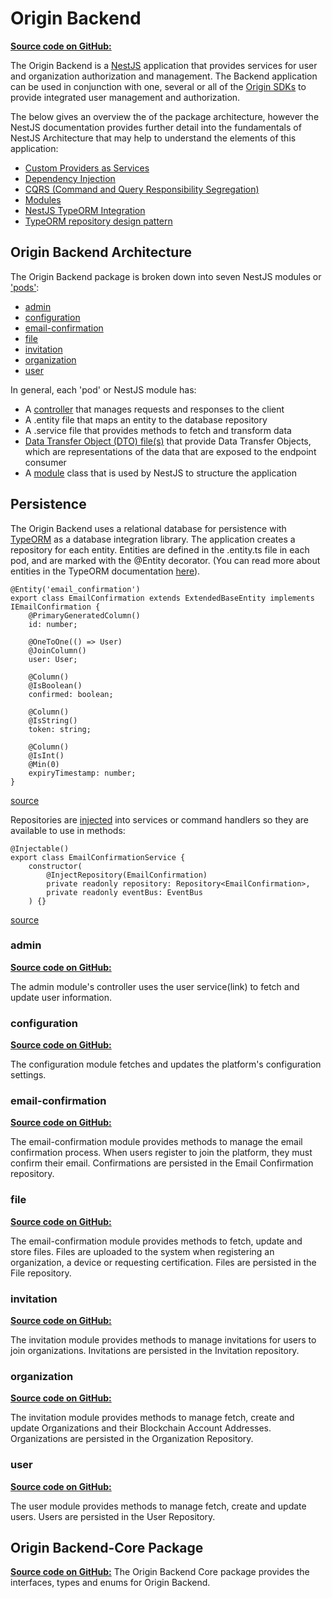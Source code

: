 # Origin Backend
[**Source code on GitHub:**](https://github.com/energywebfoundation/origin/tree/master/packages/origin-backend)

The Origin Backend is a [NestJS](https://nestjs.com/) application that provides services for user and organization authorization and management. The Backend application can be used in conjunction with one, several or all of the [Origin SDKs](./index#origin-sdks) to provide integrated user management and authorization. 

The below gives an overview the of the package architecture, however the NestJS documentation provides further detail into the fundamentals of NestJS Architecture that may help to understand the elements of this application:
- [Custom Providers as Services](https://docs.nestjs.com/fundamentals/custom-providers#custom-providers)
- [Dependency Injection](https://docs.nestjs.com/providers#dependency-injection)
- [CQRS (Command and Query Responsibility Segregation)](https://docs.nestjs.com/recipes/cqrs)
- [Modules](https://docs.nestjs.com/modules)
- [NestJS TypeORM Integration](https://docs.nestjs.com/techniques/database)
- [TypeORM repository design pattern](https://docs.nestjs.com/techniques/database#repository-pattern)

## Origin Backend Architecture

The Origin Backend package is broken down into seven NestJS modules or ['pods'](https://github.com/energywebfoundation/origin/tree/master/packages/origin-backend/src/pods):  

+ [admin](#admin)
+ [configuration](#configuration)
+ [email-confirmation](#email-confirmation)  
+ [file](#file)  
+ [invitation](#invitation) 
+ [organization](#organization)
+ [user](#user)  

In general, each 'pod' or NestJS module has:  
  + A [controller](https://docs.nestjs.com/controllers) that manages requests and responses to the client
  + A .entity file that maps an entity to the database repository
  + A .service file that provides methods to fetch and transform data
  + [Data Transfer Object (DTO) file(s)](https://docs.nestjs.com/controllers#request-payloads) that provide Data Transfer Objects, which are representations of the data that are exposed to the endpoint consumer  
  + A [module](https://docs.nestjs.com/modules) class that is used by NestJS to structure the application 

## Persistence
The Origin Backend uses a relational database for persistence with [TypeORM](https://typeorm.io/#/) as a database integration library. The application creates a repository for each entity. Entities are defined in the .entity.ts file in each pod, and are marked with the @Entity decorator. (You can read more about entities in the TypeORM documentation [here](https://typeorm.io/#/entities)). 

```
@Entity('email_confirmation')
export class EmailConfirmation extends ExtendedBaseEntity implements IEmailConfirmation {
    @PrimaryGeneratedColumn()
    id: number;

    @OneToOne(() => User)
    @JoinColumn()
    user: User;

    @Column()
    @IsBoolean()
    confirmed: boolean;

    @Column()
    @IsString()
    token: string;

    @Column()
    @IsInt()
    @Min(0)
    expiryTimestamp: number;
}
```
[source](https://github.com/energywebfoundation/origin/blob/master/packages/origin-backend/src/pods/email-confirmation/email-confirmation.entity.ts)

Repositories are [injected](https://docs.nestjs.com/providers#dependency-injection) into services or command handlers so they are available to use in methods:

```
@Injectable()
export class EmailConfirmationService {
    constructor(
        @InjectRepository(EmailConfirmation)
        private readonly repository: Repository<EmailConfirmation>,
        private readonly eventBus: EventBus
    ) {}
```
[source](https://github.com/energywebfoundation/origin/blob/f8db6c42a425225a3b91e8e3b423a7224a842a0e/packages/origin-backend/src/pods/email-confirmation/email-confirmation.service.ts#L18)


### admin
[**Source code on GitHub:**](https://github.com/energywebfoundation/origin/tree/master/packages/origin-backend/src/pods/admin) 

The admin module's controller uses the user service(link) to fetch and update user information. 

### configuration
[**Source code on GitHub:**](https://github.com/energywebfoundation/origin/tree/master/packages/origin-backend/src/pods/configuration)

The configuration module fetches and updates the platform's configuration settings. 

### email-confirmation
[**Source code on GitHub:**](https://github.com/energywebfoundation/origin/tree/master/packages/origin-backend/src/pods/email-confirmation)

The email-confirmation module provides methods to manage the email confirmation process. When users register to join the platform, they must confirm their email. Confirmations are persisted in the Email Confirmation repository. 

### file
[**Source code on GitHub:**](https://github.com/energywebfoundation/origin/tree/master/packages/origin-backend/src/pods/file)

The email-confirmation module provides methods to fetch, update and store files. Files are uploaded to the system when registering an organization, a device or requesting certification. Files are persisted in the File repository. 

### invitation
[**Source code on GitHub:**](https://github.com/energywebfoundation/origin/tree/master/packages/origin-backend/src/pods/invitation)

The invitation module provides methods to manage invitations for users to join organizations. Invitations are persisted in the Invitation repository. 

### organization
[**Source code on GitHub:**](https://github.com/energywebfoundation/origin/tree/master/packages/origin-backend/src/pods/organization)

The invitation module provides methods to manage fetch, create and update Organizations and their Blockchain Account Addresses. Organizations are persisted in the Organization Repository. 

### user 
[**Source code on GitHub:**](https://github.com/energywebfoundation/origin/tree/master/packages/origin-backend/src/pods/user)

The user module provides methods to manage fetch, create and update users. Users are persisted in the User Repository. 

## Origin Backend-Core Package
[**Source code on GitHub:**](https://github.com/energywebfoundation/origin/tree/master/packages/origin-backend-core)
The Origin Backend Core package provides the interfaces, types and enums for Origin Backend.










